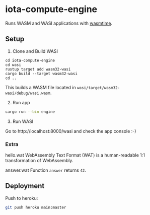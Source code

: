 # iota-compute-engine

Runs WASM and WASI applications with [wasmtime](https://wasmtime.dev/).

## Setup

1. Clone and Build WASI

```
cd iota-compute-engine
cd wasi
rustup target add wasm32-wasi
cargo build --target wasm32-wasi
cd ..
```

This builds a WASM file located in `wasi/target/wasm32-wasi/debug/wasi.wasm`.

2. Run app
```bash
cargo run --bin engine
```

3. Run WASI

Go to http://localhost:8000/wasi and check the app console :-)


### Extra

hello.wat
WebAssembly Text Format (WAT) is a human-readable 1:1 transformation of WebAssembly. 

answer.wat
Function `answer` returns `42`.


## Deployment

Push to heroku: 
```bash
git push heroku main:master
```